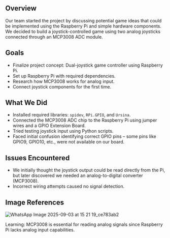 ## Overview
Our team started the project by discussing potential game ideas that could be implemented using the Raspberry Pi and simple hardware components. We decided to build a joystick-controlled game using two analog joysticks connected through an MCP3008 ADC module.

## Goals
- Finalize project concept: Dual-joystick game controller using Raspberry Pi.
- Set up Raspberry Pi with required dependencies.
- Research how MCP3008 works for analog input.
- Connect joystick components for the first time.

## What We Did
- Installed required libraries: `spidev`, `RPi.GPIO`, and `Ursina`.
- Connected the MCP3008 ADC chip to the Raspberry Pi using jumper wires and a GPIO Extension Board.
- Tried testing joystick input using Python scripts.
- Faced initial confusion identifying correct GPIO pins – some pins like GPIO9, GPIO10, etc., were not available on our board.

## Issues Encountered
- We initially thought the joystick output could be read directly from the Pi, but later discovered we needed an analog-to-digital converter (MCP3008).
- Incorrect wiring attempts caused no signal detection.

## Image References
![WhatsApp Image 2025-09-03 at 15 21 19_ce783ab2](https://github.com/user-attachments/assets/f6407dc2-a815-41ee-b816-b900d116f8d2)


Learning: MCP3008 is essential for reading analog signals since Raspberry Pi lacks analog input capabilities.
